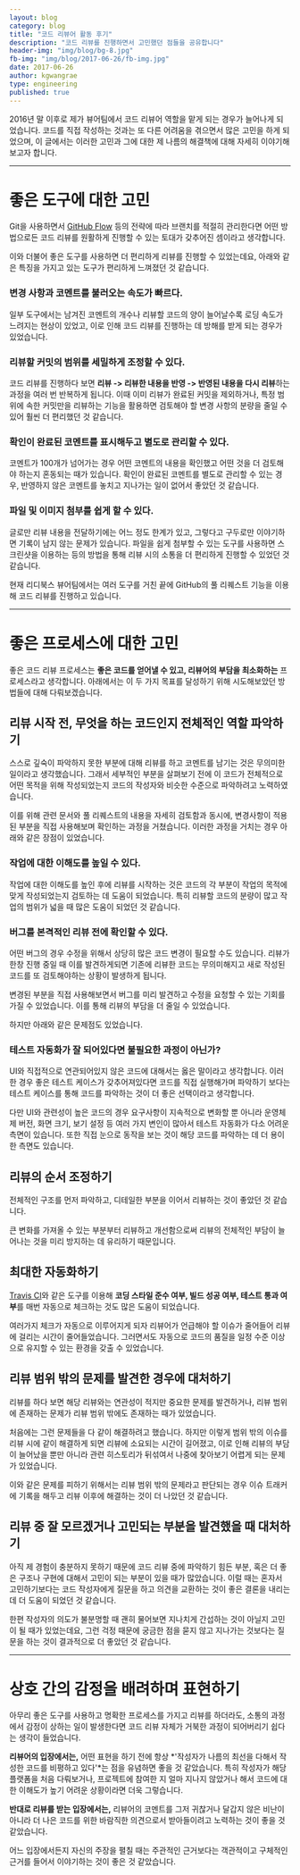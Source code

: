 ```yaml
---
layout: blog
category: blog
title: "코드 리뷰어 활동 후기"
description: "코드 리뷰를 진행하면서 고민했던 점들을 공유합니다"
header-img: "img/blog/bg-8.jpg"
fb-img: "img/blog/2017-06-26/fb-img.jpg"
date: 2017-06-26
author: kgwangrae
type: engineering
published: true
---
```


2016년 말 이후로 제가 뷰어팀에서 코드 리뷰어 역할을 맡게 되는 경우가 늘어나게 되었습니다. 코드를 직접 작성하는 것과는 또 다른 어려움을 겪으면서 많은 고민을 하게 되었으며, 이 글에서는 이러한 고민과 그에 대한 제 나름의 해결책에 대해 자세히 이야기해보고자 합니다.

----------------

# 좋은 도구에 대한 고민

Git을 사용하면서 [GitHub Flow](https://guides.github.com/introduction/flow) 등의 전략에 따라 브랜치를 적절히 관리한다면 어떤 방법으로든 코드 리뷰를 원활하게 진행할 수 있는 토대가 갖추어진 셈이라고 생각합니다.

이와 더불어 좋은 도구를 사용하면 더 편리하게 리뷰를 진행할 수 있었는데요, 아래와 같은 특징을 가지고 있는 도구가 편리하게 느껴졌던 것 같습니다.

### 변경 사항과 코멘트를 불러오는 속도가 빠르다.

일부 도구에서는 남겨진 코멘트의 개수나 리뷰할 코드의 양이 늘어날수록 로딩 속도가 느려지는 현상이 있었고, 이로 인해 코드 리뷰를 진행하는 데 방해를 받게 되는 경우가 있었습니다.

### 리뷰할 커밋의 범위를 세밀하게 조정할 수 있다.

코드 리뷰를 진행하다 보면 **리뷰 -> 리뷰한 내용을 반영 -> 반영된 내용을 다시 리뷰**하는 과정을 여러 번 반복하게 됩니다. 이때 이미 리뷰가 완료된 커밋을 제외하거나, 특정 범위에 속한 커밋만을 리뷰하는 기능을 활용하면 검토해야 할 변경 사항의 분량을 줄일 수 있어 훨씬 더 편리했던 것 같습니다.

### 확인이 완료된 코멘트를 표시해두고 별도로 관리할 수 있다.

코멘트가 100개가 넘어가는 경우 어떤 코멘트의 내용을 확인했고 어떤 것을 더 검토해야 하는지 혼동되는 때가 있습니다. 확인이 완료된 코멘트를 별도로 관리할 수 있는 경우, 반영하지 않은 코멘트를 놓치고 지나가는 일이 없어서 좋았던 것 같습니다.

### 파일 및 이미지 첨부를 쉽게 할 수 있다.

글로만 리뷰 내용을 전달하기에는 어느 정도 한계가 있고, 그렇다고 구두로만 이야기하면 기록이 남지 않는 문제가 있습니다. 파일을 쉽게 첨부할 수 있는 도구를 사용하면 스크린샷을 이용하는 등의 방법을 통해 리뷰 시의 소통을 더 편리하게 진행할 수 있었던 것 같습니다.

현재 리디북스 뷰어팀에서는 여러 도구를 거친 끝에 GitHub의 풀 리퀘스트 기능을 이용해 코드 리뷰를 진행하고 있습니다.

---------

# 좋은 프로세스에 대한 고민

좋은 코드 리뷰 프로세스는 **좋은 코드를 얻어낼 수 있고, 리뷰어의 부담을 최소화하는** 프로세스라고 생각합니다. 아래에서는 이 두 가지 목표를 달성하기 위해 시도해보았던 방법들에 대해 다뤄보겠습니다.


## 리뷰 시작 전, 무엇을 하는 코드인지 전체적인 역할 파악하기

스스로 깊숙이 파악하지 못한 부분에 대해 리뷰를 하고 코멘트를 남기는 것은 무의미한 일이라고 생각했습니다. 그래서 세부적인 부분을 살펴보기 전에 이 코드가 전체적으로 어떤 목적을 위해 작성되었는지 코드의 작성자와 비슷한 수준으로 파악하려고 노력하였습니다.

이를 위해 관련 문서와 풀 리퀘스트의 내용을 자세히 검토함과 동시에, 변경사항이 적용된 부분을 직접 사용해보며 확인하는 과정을 거쳤습니다. 이러한 과정을 거치는 경우 아래와 같은 장점이 있었습니다.

### 작업에 대한 이해도를 높일 수 있다.

작업에 대한 이해도를 높인 후에 리뷰를 시작하는 것은 코드의 각 부분이 작업의 목적에 맞게 작성되었는지 검토하는 데 도움이 되었습니다. 특히 리뷰할 코드의 분량이 많고 작업의 범위가 넓을 때 많은 도움이 되었던 것 같습니다.

### 버그를 본격적인 리뷰 전에 확인할 수 있다.

어떤 버그의 경우 수정을 위해서 상당히 많은 코드 변경이 필요할 수도 있습니다. 리뷰가 한창 진행 중일 때 이를 발견하게되면 기존에 리뷰한 코드는 무의미해지고 새로 작성된 코드를 또 검토해야하는 상황이 발생하게 됩니다.

변경된 부분을 직접 사용해보면서 버그를 미리 발견하고 수정을 요청할 수 있는 기회를 가질 수 있었습니다. 이를 통해 리뷰의 부담을 더 줄일 수 있었습니다.

하지만 아래와 같은 문제점도 있었습니다.

### 테스트 자동화가 잘 되어있다면 불필요한 과정이 아닌가?

UI와 직접적으로 연관되어있지 않은 코드에 대해서는 옳은 말이라고 생각합니다. 이러한 경우 좋은 테스트 케이스가 갖추어져있다면 코드를 직접 실행해가며 파악하기 보다는 테스트 케이스를 통해 코드를 파악하는 것이 더 좋은 선택이라고 생각합니다.

다만 UI와 관련성이 높은 코드의 경우 요구사항이 지속적으로 변화할 뿐 아니라 운영체제 버전, 화면 크기, 보기 설정 등 여러 가지 변인이 많아서 테스트 자동화가 다소 어려운 측면이 있습니다. 또한 직접 눈으로 동작을 보는 것이 해당 코드를 파악하는 데 더 용이한 측면도 있습니다.


## 리뷰의 순서 조정하기

전체적인 구조를 먼저 파악하고, 디테일한 부분을 이어서 리뷰하는 것이 좋았던 것 같습니다.

큰 변화를 가져올 수 있는 부분부터 리뷰하고 개선함으로써 리뷰의 전체적인 부담이 늘어나는 것을 미리 방지하는 데 유리하기 때문입니다.


## 최대한 자동화하기

[Travis CI](https://travis-ci.org/)와 같은 도구를 이용해 **코딩 스타일 준수 여부, 빌드 성공 여부, 테스트 통과 여부**를 매번 자동으로 체크하는 것도 많은 도움이 되었습니다.

여러가지 체크가 자동으로 이루어지게 되자 리뷰어가 언급해야 할 이슈가 줄어들어 리뷰에 걸리는 시간이 줄어들었습니다. 그러면서도 자동으로 코드의 품질을 일정 수준 이상으로 유지할 수 있는 환경을 갖출 수 있었습니다.


## 리뷰 범위 밖의 문제를 발견한 경우에 대처하기

리뷰를 하다 보면 해당 리뷰와는 연관성이 적지만 중요한 문제를 발견하거나, 리뷰 범위에 존재하는 문제가 리뷰 범위 밖에도 존재하는 때가 있었습니다.

처음에는 그런 문제들을 다 같이 해결하려고 했습니다. 하지만 이렇게 범위 밖의 이슈를 리뷰 시에 같이 해결하게 되면 리뷰에 소요되는 시간이 길어졌고, 이로 인해 리뷰의 부담이 늘어났을 뿐만 아니라 관련 히스토리가 뒤섞여서 나중에 찾아보기 어렵게 되는 문제가 있었습니다.

이와 같은 문제를 피하기 위해서는 리뷰 범위 밖의 문제라고 판단되는 경우 이슈 트래커에 기록을 해두고 리뷰 이후에 해결하는 것이 더 나았던 것 같습니다.


## 리뷰 중 잘 모르겠거나 고민되는 부분을 발견했을 때 대처하기

아직 제 경험이 충분하지 못하기 때문에 코드 리뷰 중에 파악하기 힘든 부분, 혹은 더 좋은 구조나 구현에 대해서 고민이 되는 부분이 있을 때가 많았습니다. 이럴 때는 혼자서 고민하기보다는 코드 작성자에게 질문을 하고 의견을 교환하는 것이 좋은 결론을 내리는 데 더 도움이 되었던 것 같습니다.

한편 작성자의 의도가 불분명할 때 괜히 물어보면 지나치게 간섭하는 것이 아닐지 고민이 될 때가 있었는데요, 그런 걱정 때문에 궁금한 점을 묻지 않고 지나가는 것보다는 질문을 하는 것이 결과적으로 더 좋았던 것 같습니다.

-------

# 상호 간의 감정을 배려하며 표현하기

아무리 좋은 도구를 사용하고 명확한 프로세스를 가지고 리뷰를 하더라도, 소통의 과정에서 감정이 상하는 일이 발생한다면 코드 리뷰 자체가 거북한 과정이 되어버리기 쉽다는 생각이 들었습니다.

**리뷰어의 입장에서는,** 어떤 표현을 하기 전에 항상 *'작성자가 나름의 최선을 다해서 작성한 코드를 비평하고 있다'*는 점을 유념하면 좋을 것 같았습니다. 특히 작성자가 해당 플랫폼을 처음 다뤄보거나, 프로젝트에 참여한 지 얼마 지나지 않았거나 해서 코드에 대한 이해도가 높기 어려운 상황이라면 더욱 그렇습니다.

**반대로 리뷰를 받는 입장에서는,** 리뷰어의 코멘트를 그저 귀찮거나 달갑지 않은 비난이 아니라 더 나은 코드를 위한 바람직한 의견으로서 받아들이려고 노력하는 것이 좋을 것 같았습니다.

어느 입장에서든지 자신의 주장을 펼칠 때는 주관적인 근거보다는 객관적이고 구체적인 근거를 들어서 이야기하는 것이 좋은 것 같았습니다.
